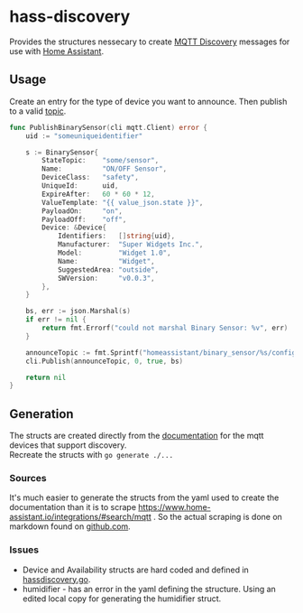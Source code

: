 # hass-discovery
Provides the structures nessecary to create 
[MQTT Discovery](https://www.home-assistant.io/docs/mqtt/discovery/) messages 
for use with [Home Assistant](https://www.home-assistant.io/).

## Usage
Create an entry for the type of device you want to announce. Then publish to a 
valid [topic](https://www.home-assistant.io/docs/mqtt/discovery/#discovery-topic).

```go
func PublishBinarySensor(cli mqtt.Client) error {
	uid := "someuniqueidentifier"

	s := BinarySensor{
		StateTopic:    "some/sensor",
		Name:          "ON/OFF Sensor",
		DeviceClass:   "safety",
		UniqueId:      uid,
		ExpireAfter:   60 * 60 * 12,
		ValueTemplate: "{{ value_json.state }}",
		PayloadOn:     "on",
		PayloadOff:    "off",
		Device: &Device{
			Identifiers:   []string{uid},
			Manufacturer:  "Super Widgets Inc.",
			Model:         "Widget 1.0",
			Name:          "Widget",
			SuggestedArea: "outside",
			SWVersion:     "v0.0.3",
		},
	}

	bs, err := json.Marshal(s)
	if err != nil {
		return fmt.Errorf("could not marshal Binary Sensor: %v", err)
	}

	announceTopic := fmt.Sprintf("homeassistant/binary_sensor/%s/config", uid)
	cli.Publish(announceTopic, 0, true, bs)

	return nil
}
```

## Generation
The structs are created directly from the 
[documentation](https://www.home-assistant.io/docs/mqtt/discovery/) for the 
mqtt devices that support discovery.  
Recreate the structs with `go generate ./...`  

### Sources
It's much easier to generate the structs from the yaml used to create the documentation than it is to scrape https://www.home-assistant.io/integrations/#search/mqtt . So the actual scraping is done on markdown found on [github.com](https://github.com/home-assistant/home-assistant.io/tree/current/source/_integrations).

### Issues
- Device and Availability structs are hard coded and defined in [hassdiscovery.go](./hassdiscovery.go).
- humidifier - has an error in the yaml defining the structure. Using an edited local copy for generating the humidifier struct.
